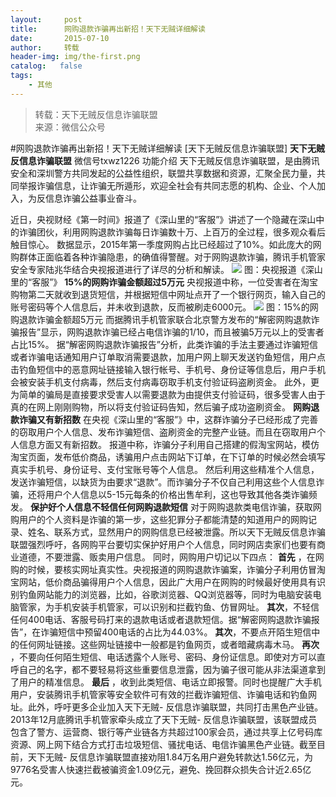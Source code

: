 ```yaml
---
layout:     post
title:      网购退款诈骗再出新招！天下无贼详细解读
date:       2015-07-10
author:     转载
header-img: img/the-first.png
catalog:   false
tags:
    - 其他
---
```


<blockquote><p>转载：天下无贼反信息诈骗联盟<br>
来源：微信公众号</p></blockquote>

#网购退款诈骗再出新招！天下无贼详细解读
[天下无贼反信息诈骗联盟]
**天下无贼反信息诈骗联盟**
微信号txwz1226
功能介绍
天下无贼反信息诈骗联盟，是由腾讯安全和深圳警方共同发起的公益性组织，联盟共享数据和资源，汇聚全民力量，共同举报诈骗信息，让诈骗无所遁形，欢迎全社会有共同志愿的机构、企业、个人加入，为反信息诈骗公益事业奋斗。

近日，央视财经《第一时间》报道了《深山里的“客服”》讲述了一个隐藏在深山中的诈骗团伙，利用网购退款诈骗每日诈骗数十万、上百万的全过程，很多观众看后触目惊心。
数据显示，2015年第一季度网购占比已经超过了10%。如此庞大的网购群体正面临着各种诈骗隐患，的确值得警醒。对于网购退款诈骗，腾讯手机管家安全专家陆兆华结合央视报道进行了详尽的分析和解读。
![]({{site.baseurl}}/postimg/3Frx8wcpibSsYxx7jib484XqbUvicgsbuGYzv9ibSg6hvUDMOrZz2cDv7rianHfic7icJoGVoxsiaFLIlibKRclodRrcmKw.jpeg)
图：央视报道《深山里的“客服”》
**15%的网购诈骗金额超过5万元**
央视报道中称，一位受害者在淘宝购物第二天就收到退货短信，并根据短信中网址点开了一个银行网页，输入自己的账号密码等个人信息后，并未收到退款，反而被刷走6000元。
![]({{site.baseurl}}/postimg/3Frx8wcpibSsYxx7jib484XqbUvicgsbuGY0JNibIKHeIFCeBgofQ5Hk2WKeGfnd7ZY45dmQ48fWLNRMjRkxZj0wnw.jpeg)
图：15%的网购退款诈骗金额超5万元
而据腾讯手机管家联合北京警方发布的“解密网购退款诈骗报告”显示，网购退款诈骗已经占电信诈骗的1/10，而且被骗5万元以上的受害者占比15%。
据“解密网购退款诈骗报告”分析，此类诈骗的手法主要通过诈骗短信或者诈骗电话通知用户订单取消需要退款，加用户网上聊天发送钓鱼短信，用户点击钓鱼短信中的恶意网址链接输入银行帐号、手机号、身份证等信息后，用户手机会被安装手机支付病毒，然后支付病毒窃取手机支付验证码盗刷资金。
此外，更为简单的骗局是直接要求受害人以需要退款为由提供支付验证码，很多受害人由于真的在网上刚刚购物，所以将支付验证码告知，然后骗子成功盗刷资金。
**网购退款诈骗又有新招数**
在央视《深山里的“客服”》中，这群诈骗分子已经形成了完善的窃取用户个人信息、发布诈骗短信、盗刷资金的完整产业链。而且在窃取用户个人信息方面又有新招数。
报道中称，诈骗分子利用自己搭建的假淘宝网站，模仿淘宝页面，发布低价商品，诱骗用户点击网站下订单，在下订单的时候必然会填写真实手机号、身份证号、支付宝账号等个人信息。
然后利用这些精准个人信息，发送诈骗短信，以缺货为由要求“退款”。而诈骗分子不仅自己利用这些个人信息诈骗，还将用户个人信息以5-15元每条的价格出售牟利，这也导致其他各类诈骗频发。
**保护好个人信息不轻信任何网购退款短信**
对于网购退款类电信诈骗，获取网购用户的个人资料是诈骗的第一步，这些犯罪分子都能清楚的知道用户的网购记录、姓名、联系方式，显然用户的网购信息已经被泄露。所以天下无贼反信息诈骗联盟强烈呼吁，各网购平台要切实保护好用户个人信息，同时网店卖家们也要有商业道德，不要泄露、贩卖用户信息。
同时，网购用户切记以下四点：
**首先**
，在网购的时候，要核实网址真实性。央视报道的网购退款诈骗案，诈骗分子利用仿冒淘宝网站，低价商品骗得用户个人信息，因此广大用户在网购的时候最好使用具有识别钓鱼网站能力的浏览器，比如，谷歌浏览器、QQ浏览器等，同时为电脑安装电脑管家，为手机安装手机管家，可以识别和拦截钓鱼、仿冒网址。
**其次**，不轻信任何400电话、客服号码打来的退款电话或者退款短信。据“解密网购退款诈骗报告”，在诈骗短信中预留400电话的占比为44.03%。
**其次**，不要点开陌生短信中的任何网址链接。这些网址链接中一般都是钓鱼网页，或者暗藏病毒木马。
**再次**
，不要向任何陌生短信、电话透露个人账号、密码、身份证信息。即使对方可以直呼自己的名字，都不要轻易将这些重要信息泄露，因为骗子很可能从非法渠道拿到了用户的精准信息。
**最后**
，收到此类短信、电话立即报警。同时也提醒广大手机用户，安装腾讯手机管家等安全软件可有效的拦截诈骗短信、诈骗电话和钓鱼网址。此外，呼吁更多企业加入天下无贼-
反信息诈骗联盟，共同打击黑色产业链。2013年12月底腾讯手机管家牵头成立了天下无贼-
反信息诈骗联盟，该联盟成员包含了警方、运营商、银行等产业链各方共超过100家会员，通过共享上亿号码库资源、网上网下结合方式打击垃圾短信、骚扰电话、电信诈骗黑色产业链。截至目前，天下无贼-
反信息诈骗联盟直接劝阻1.84万名用户避免转款达1.56亿元，为9776名受害人快速拦截被骗资金1.09亿元，避免、挽回群众损失合计近2.65亿元。
